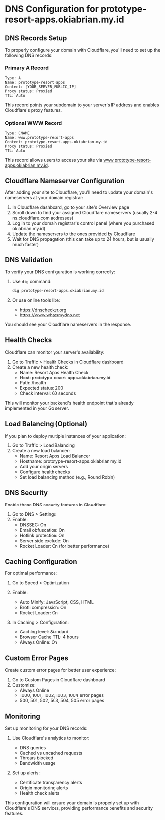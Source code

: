 # DNS Configuration for prototype-resort-apps.okiabrian.my.id

## DNS Records Setup

To properly configure your domain with Cloudflare, you'll need to set up the following DNS records:

### Primary A Record
```
Type: A
Name: prototype-resort-apps
Content: [YOUR_SERVER_PUBLIC_IP]
Proxy status: Proxied
TTL: Auto
```

This record points your subdomain to your server's IP address and enables Cloudflare's proxy features.

### Optional WWW Record
```
Type: CNAME
Name: www.prototype-resort-apps
Content: prototype-resort-apps.okiabrian.my.id
Proxy status: Proxied
TTL: Auto
```

This record allows users to access your site via www.prototype-resort-apps.okiabrian.my.id.

## Cloudflare Nameserver Configuration

After adding your site to Cloudflare, you'll need to update your domain's nameservers at your domain registrar:

1. In Cloudflare dashboard, go to your site's Overview page
2. Scroll down to find your assigned Cloudflare nameservers (usually 2-4 ns.cloudflare.com addresses)
3. Log in to your domain registrar's control panel (where you purchased okiabrian.my.id)
4. Update the nameservers to the ones provided by Cloudflare
5. Wait for DNS propagation (this can take up to 24 hours, but is usually much faster)

## DNS Validation

To verify your DNS configuration is working correctly:

1. Use `dig` command:
   ```bash
   dig prototype-resort-apps.okiabrian.my.id
   ```

2. Or use online tools like:
   - https://dnschecker.org
   - https://www.whatsmydns.net

You should see your Cloudflare nameservers in the response.

## Health Checks

Cloudflare can monitor your server's availability:

1. Go to Traffic > Health Checks in Cloudflare dashboard
2. Create a new health check:
   - Name: Resort Apps Health Check
   - Host: prototype-resort-apps.okiabrian.my.id
   - Path: /health
   - Expected status: 200
   - Check interval: 60 seconds

This will monitor your backend's health endpoint that's already implemented in your Go server.

## Load Balancing (Optional)

If you plan to deploy multiple instances of your application:

1. Go to Traffic > Load Balancing
2. Create a new load balancer:
   - Name: Resort Apps Load Balancer
   - Hostname: prototype-resort-apps.okiabrian.my.id
   - Add your origin servers
   - Configure health checks
   - Set load balancing method (e.g., Round Robin)

## DNS Security

Enable these DNS security features in Cloudflare:

1. Go to DNS > Settings
2. Enable:
   - DNSSEC: On
   - Email obfuscation: On
   - Hotlink protection: On
   - Server side exclude: On
   - Rocket Loader: On (for better performance)

## Caching Configuration

For optimal performance:

1. Go to Speed > Optimization
2. Enable:
   - Auto Minify: JavaScript, CSS, HTML
   - Brotli compression: On
   - Rocket Loader: On

3. In Caching > Configuration:
   - Caching level: Standard
   - Browser Cache TTL: 4 hours
   - Always Online: On

## Custom Error Pages

Create custom error pages for better user experience:

1. Go to Custom Pages in Cloudflare dashboard
2. Customize:
   - Always Online
   - 1000, 1001, 1002, 1003, 1004 error pages
   - 500, 501, 502, 503, 504, 505 error pages

## Monitoring

Set up monitoring for your DNS records:

1. Use Cloudflare's analytics to monitor:
   - DNS queries
   - Cached vs uncached requests
   - Threats blocked
   - Bandwidth usage

2. Set up alerts:
   - Certificate transparency alerts
   - Origin monitoring alerts
   - Health check alerts

This configuration will ensure your domain is properly set up with Cloudflare's DNS services, providing performance benefits and security features.